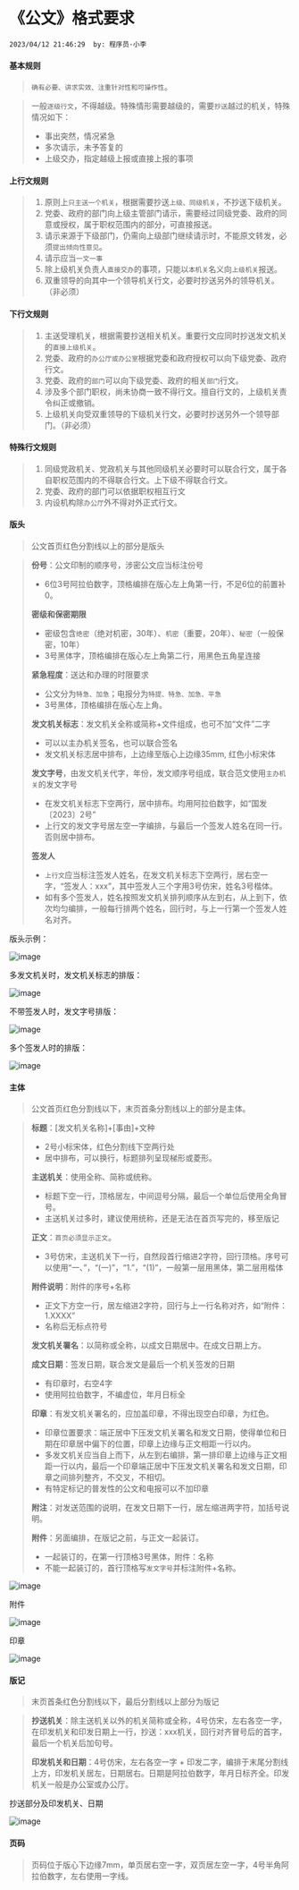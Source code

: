 # 《公文》格式要求

`2023/04/12 21:46:29  by: 程序员·小李`

#### 基本规则

> `确有必要、讲求实效、注重针对性和可操作性`。

> 一般`逐级行文`，不得越级。特殊情形需要越级的，需要`抄送`越过的机关，特殊情况如下：
> * 事出突然，情况紧急
> * 多次请示，未予答复的
> * 上级交办，指定越级上报或直接上报的事项


#### 上行文规则

> 1. 原则上`只主送一个机关`，根据需要抄送`上级、同级机关`，不抄送下级机关。
> 2. 党委、政府的部门向上级主管部门请示，需要经过同级党委、政府的同意或授权，属于职权范围内的部分，可直接报送。
> 3. 请示来源于下级部门，仍需向上级部门继续请示时，不能原文转发，必须`提出倾向性意见`。
> 4. 请示应当`一文一事`
> 5. 除上级机关负责人`直接交办`的事项，只能以`本机关`名义向`上级机关`报送。
> 6. 双重领导的向其中一个领导机关行文，必要时抄送另外的领导机关。（非必须）


#### 下行文规则

> 1. 主送受理机关，根据需要抄送相关机关。重要行文应同时抄送发文机关的`直接上级机关`。
> 2. 党委、政府的`办公厅或办公室`根据党委和政府授权可以向下级党委、政府行文。
> 3. 党委、政府的`部门`可以向下级党委、政府的相关`部门`行文。
> 4. 涉及多个部门职权，尚未协商一致不得行文。擅自行文的，上级机关责令纠正或撤销。
> 5. 上级机关向受双重领导的下级机关行文，必要时抄送另外一个领导部门。（非必须）


#### 特殊行文规则

> 1. 同级党政机关、党政机关与其他同级机关必要时可以联合行文，属于各自职权范围内的不得联合行文。上下级不得联合行文。
> 2. 党委、政府的部门可以依据职权相互行文
> 3. 内设机构除`办公厅`外不得对外正式行文。


#### 版头

> 公文首页红色分割线以上的部分是版头

> **份号**：公文印制的顺序号，涉密公文应当标注份号
> * 6位3号阿拉伯数字，顶格编排在版心左上角第一行，不足6位的前置补0。
>
> **密级和保密期限**
> * 密级包含`绝密`（绝对机密，30年）、`机密`（重要，20年）、`秘密`（一般保密，10年）
> * 3号黑体字，顶格编排在版心左上角第二行，用黑色五角星连接
> 
> **紧急程度**：送达和办理的时限要求
> * 公文分为`特急、加急`；电报分为`特提、特急、加急、平急`
> * 3号黑体，顶格编排在版心左上角。
>
> **发文机关标志**：发文机关全称或简称+文件组成，也可不加“文件”二字
> * 可以以主办机关签名，也可以联合签名
> * 发文机关标志居中排布，上边缘至版心上边缘35mm, 红色小标宋体
>
> **发文字号**，由发文机关代字，年份，发文顺序号组成，联合范文使用`主办机关`的发文字号
> * 在发文机关标志下空两行，居中排布。均用阿拉伯数字，如“国发〔2023〕2号”
> * 上行文的发文字号居左空一字编排，与最后一个签发人姓名在同一行。否则居中排布。
> 
> **签发人**
> * `上行文`应当标注签发人姓名，在发文机关标志下空两行，居右空一字，“签发人：xxx”，其中签发人三个字用3号仿宋，姓名3号楷体。
> * 如有多个签发人，姓名按照发文机关排列顺序从左到右，从上到下，依次均匀编排，一般每行排两个姓名，回行时，与上一行第一个签发人姓名对齐。  

版头示例：

![image](【公文】格式要求/c417fff8-7c49-44ce-9767-6aef0f65a414.png)   

多发文机关时，发文机关标志的排版：

![image](【公文】格式要求/1ae91fd7-06d1-4cdc-86ca-af9f20112d5a.png)   

不带签发人时，发文字号排版：

![image](【公文】格式要求/7cffda2f-b235-4213-b213-d20eb0ab1f88.png)

多个签发人时的排版：

![image](【公文】格式要求/6d54fbea-c6a6-4351-a115-2089a143233a.png)


#### 主体

> 公文首页红色分割线以下，末页首条分割线以上的部分是主体。

> **标题**：[发文机关名称]+[事由]+文种
> * 2号小标宋体，红色分割线下空两行处
> * 居中排布，可以换行，标题排列呈现梯形或菱形。
>
> **主送机关**：使用全称、简称或统称。
> * 标题下空一行，顶格居左，中间逗号分隔，最后一个单位后使用全角冒号。
> * 主送机关过多时，建议使用统称，还是无法在首页写完的，移至版记
>
> **正文**：`首页必须显示正文`。
> * 3号仿宋，主送机关下一行，自然段首行缩进2字符，回行顶格。序号可以使用“一、”，“(一)”，“1.”，“(1)”，一般第一层用黑体，第二层用楷体
>
> **附件说明**：附件的序号+名称
> * 正文下方空一行，居左缩进2字符，回行与上一行名称对齐，如“附件：1.XXXX”
> * 名称后无标点符号
>
> **发文机关署名**：以简称或全称，以成文日期居中。在成文日期上方。
>
> **成文日期**：签发日期，联合发文是最后一个机关签发的日期
> * 有印章时，右空4字
> * 使用阿拉伯数字，不编虚位，年月日标全
> 
> **印章**：有发文机关署名的，应加盖印章，不得出现空白印章，为红色。
> * 印章位置要求：端正居中下压发文机关署名和发文日期，使得单位和日期在印章居中偏下的位置，印章上边缘与正文相距一行以内。
> * 多发文机关应当自上而下，从左到右编排，第一排印章上边缘与正文相距一行以内，最后一个印章端正居中下压发文机关署名和发文日期，印章之间排列整齐，不交叉，不相切。
> * 有特定标记的普发性的公文和电报可以不加印章
> 
> **附注**：对发送范围的说明，在发文日期下一行，居左缩进两字符，加括号说明。
>
> **附件**：另面编排，在版记之前，与正文一起装订。
> * 一起装订的，在第一行顶格3号黑体，附件：名称
> * 不能一起装订的，首行顶格写`发文字号`并标注附件+名称。

![image](【公文】格式要求/8cd468f1-9d1a-4545-bc92-d05780482c75.png)

附件

![image](【公文】格式要求/ed201cac-251a-4b46-a0a6-462c41749dbe.png)

印章

![image](【公文】格式要求/70106879-aae1-4f8d-bc4a-4d2339046167.png)

#### 版记

> 末页首条红色分割线以下，最后分割线以上部分为版记

> **抄送机关**：除主送机关以外的机关简称或全称，4号仿宋，左右各空一字，在印发机关和印发日期上一行，抄送：xxx机关，回行对齐冒号后的首字，最后一个机关后加句号。
>
> **印发机关和日期**：4号仿宋，左右各空一字 + 印发二字，编排于末尾分割线上方，印发机关居左，日期居右。日期是阿拉伯数字，年月日标齐全。印发机关一般是办公室或办公厅。

抄送部分及印发机关、日期

![image](【公文】格式要求/a7a796d3-cefb-4f28-a74b-3b9f58d2a41c.png)


#### 页码

> 页码位于版心下边缘7mm，单页居右空一字，双页居左空一字，4号半角阿拉伯数字，左右使用一字线。

